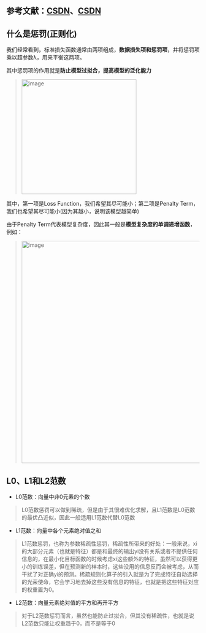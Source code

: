 ## 参考文献：[CSDN](https://blog.csdn.net/xys430381_1/article/details/110456496)、[CSDN](https://blog.csdn.net/oTengYue/article/details/89644170)

## 什么是惩罚(正则化)

我们经常看到，标准损失函数通常由两项组成，**数据损失项和惩罚项**，并将惩罚项乘以超参数λ，用来平衡这两项。

其中惩罚项的作用就是**防止模型过拟合，提高模型的泛化能力**

> <img width="299" alt="image" src="https://github.com/user-attachments/assets/86360bc2-67dd-4373-9cd5-3188d9760d24">

其中，第一项是Loss Function，我们希望其尽可能小；第二项是Penalty Term，我们也希望其尽可能小(因为其越小，说明该模型越简单)

由于Penalty Term代表模型复杂度，因此其一般是**模型复杂度的单调递增函数**，例如：

> <img width="579" alt="image" src="https://github.com/user-attachments/assets/1d30d152-de46-4eac-b81e-e1a83b170f8c">

## L0、L1和L2范数

+ L0范数：向量中非0元素的个数

> L0范数惩罚可以做到稀疏，但是由于其很难优化求解，且L1范数是L0范数的最优凸近似，因此一般适用L1范数代替L0范数

+ L1范数：向量中各个元素绝对值之和

> L1范数惩罚，也称为参数稀疏性惩罚，稀疏性所带来的好处：一般来说，xi的大部分元素（也就是特征）都是和最终的输出yi没有关系或者不提供任何信息的，在最小化目标函数的时候考虑xi这些额外的特征，虽然可以获得更小的训练误差，但在预测新的样本时，这些没用的信息反而会被考虑，从而干扰了对正确yi的预测。稀疏规则化算子的引入就是为了完成特征自动选择的光荣使命，它会学习地去掉这些没有信息的特征，也就是把这些特征对应的权重置为0。

+ L2范数：向量元素绝对值的平方和再开平方

> 对于L2范数惩罚而言，虽然也能防止过拟合，但其没有稀疏性，也就是说L2范数只能让权重趋于0，而不是等于0
